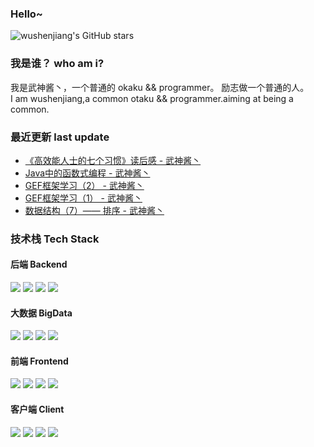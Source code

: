 ### Hello~
![wushenjiang's GitHub stars](https://github-readme-stats.vercel.app/api?username=wushenjiang&show_icons=true&theme=radical)
### 我是谁？ who am i?
我是武神酱丶，一个普通的 okaku && programmer。 励志做一个普通的人。<br/>
I am wushenjiang,a common otaku && programmer.aiming at being a common.
### 最近更新 last update
<!-- BLOG-POST-LIST:START -->
- [《高效能人士的七个习惯》读后感 - 武神酱丶](https://www.cnblogs.com/wushenjiang/p/16860832.html)
- [Java中的函数式编程 - 武神酱丶](https://www.cnblogs.com/wushenjiang/p/16782907.html)
- [GEF框架学习（2） - 武神酱丶](https://www.cnblogs.com/wushenjiang/p/16535767.html)
- [GEF框架学习（1） - 武神酱丶](https://www.cnblogs.com/wushenjiang/p/16526781.html)
- [数据结构（7）—— 排序 - 武神酱丶](https://www.cnblogs.com/wushenjiang/p/15105418.html)
<!-- BLOG-POST-LIST:END -->
### 技术栈 Tech Stack
#### 后端 Backend
<img src="https://img.shields.io/badge/Java-100%25-blueviolet?style=for-the-badge"> <img src="https://img.shields.io/badge/Spring-80%25-blueviolet?style=for-the-badge"> <img src="https://img.shields.io/badge/Docker-75%25-blueviolet?style=for-the-badge"> <img src="https://img.shields.io/badge/SpringCloud-40%25-blueviolet?style=for-the-badge">
<br/>
#### 大数据 BigData
<img src="https://img.shields.io/badge/Hadoop-60%25-yellow?style=for-the-badge"> <img src="https://img.shields.io/badge/Hive-55%25-yellow?style=for-the-badge"> <img src="https://img.shields.io/badge/HBase-35%25-yellow?style=for-the-badge"> <img src="https://img.shields.io/badge/Flume-55%25-yellow?style=for-the-badge"> <br/>
#### 前端 Frontend
<img src="https://img.shields.io/badge/HTML-90%25-red?style=for-the-badge"> <img src="https://img.shields.io/badge/CSS-70%25-red?style=for-the-badge"> <img src="https://img.shields.io/badge/JS-85%25-red?style=for-the-badge"> <img src="https://img.shields.io/badge/Vue-60%25-red?style=for-the-badge"> <br/>
#### 客户端 Client
<img src="https://img.shields.io/badge/Kotlin-60%25-orange?style=for-the-badge"> <img src="https://img.shields.io/badge/Android-70%25-orange?style=for-the-badge"> <img src="https://img.shields.io/badge/SWT-80%25-orange?style=for-the-badge"> <img src="https://img.shields.io/badge/Flutter-25%25-orange?style=for-the-badge">
